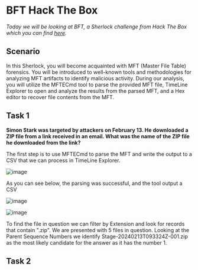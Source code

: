 # BFT Hack The Box

_Today we will be looking at BFT, a Sherlock challenge from Hack The Box which you can find [here](https://app.hackthebox.com/sherlocks/bft/play)._

## Scenario
In this Sherlock, you will become acquainted with MFT (Master File Table) forensics. You will be introduced to well-known tools and methodologies for analyzing MFT artifacts to identify malicious activity. During our analysis, you will utilize the MFTECmd tool to parse the provided MFT file, TimeLine Explorer to open and analyze the results from the parsed MFT, and a Hex editor to recover file contents from the MFT.

## Task 1
**Simon Stark was targeted by attackers on February 13. He downloaded a ZIP file from a link received in an email. What was the name of the ZIP file he downloaded from the link?**

The first step is to use MFTECmd to parse the MFT and write the output to a CSV that we can process in TimeLine Explorer.

![image](https://github.com/user-attachments/assets/21174ef0-19c1-4e39-b6cc-e1433c877741)

As you can see below, the parsing was successful, and the tool output a CSV

![image](https://github.com/user-attachments/assets/f9b986b8-f5ab-4128-bb90-892005c77620)

![image](https://github.com/user-attachments/assets/f8594edf-27de-4d43-91d6-3ccb2d5a7dc0)

To find the file in question we can filter by Extension and look for records that contain ".zip". We are presented with 5 files in question. Looking at the Parent Sequence Numbers we identify Stage-20240213T093324Z-001.zip as the most likely candidate for the answer as it has the number 1.


## Task 2






